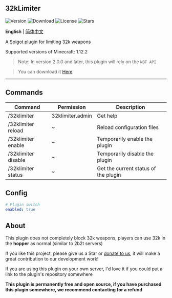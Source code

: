 32kLimiter
---
![Version](https://img.shields.io/github/v/release/GuangChen2333/32kLimiter)
![Download](https://img.shields.io/github/downloads/GuangChen2333/32kLimiter/total)
![License](https://img.shields.io/github/license/GuangChen2333/32kLimiter)
![Stars](https://img.shields.io/github/stars/GuangChen2333/32kLimiter)

**English** | [简体中文](https://github.com/GuangChen2333/32kLimiter/blob/master/README_cn.md)

A Spigot plugin for limiting 32k weapons

Supported versions of Minecraft: 1.12.2

> Note: In version 2.0.0 and later, this plugin will rely on the `NBT API`

> You can download it [Here](https://www.spigotmc.org/resources/nbt-api.7939/)
---

## Commands

| Command             | Permission       | Description                          |
|---------------------|------------------|--------------------------------------|
| /32klimiter         | 32klimiter.admin | Get help                             |
| /32klimiter reload  | ~                | Reload configuration files           |
| /32klimiter enable  | ~                | Temporarily enable the plugin        |
| /32klimiter disable | ~                | Temporarily disable the plugin       |
| /32klimiter status  | ~                | Get the current status of the plugin |

## Config

```yaml
# Plugin switch
enabled: true
```

## About

This plugin does not completely block 32k weapons, players can use 32k in the **hopper** as normal (similar to 2b2t
servers)

If you like this project, please give us a Star or [donate to us](https://afdian.net/@GuangChen2333), it will make a
great contribution to our development work!

If you are using this plugin on your own server, I'd love it if you could put a link to the plugin's repository
somewhere

**This plugin is permanently free and open source, if you have purchased this plugin somewhere, we recommend contacting
for a refund**
